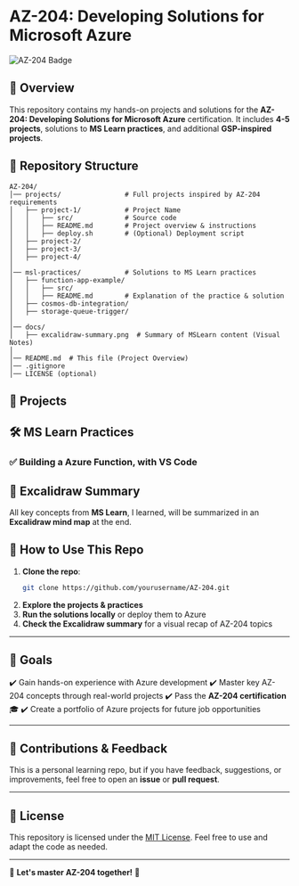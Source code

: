 # AZ-204: Developing Solutions for Microsoft Azure

![AZ-204 Badge](https://your-badge-url.com) <!-- Optional: Add a certification badge if available -->

## 📌 Overview
This repository contains my hands-on projects and solutions for the **AZ-204: Developing Solutions for Microsoft Azure** certification. It includes **4-5 projects**, solutions to **MS Learn practices**, and additional **GSP-inspired projects**.

## 📂 Repository Structure
```
AZ-204/
│── projects/                # Full projects inspired by AZ-204 requirements
│   ├── project-1/           # Project Name
│   │   ├── src/             # Source code
│   │   ├── README.md        # Project overview & instructions
│   │   ├── deploy.sh        # (Optional) Deployment script
│   ├── project-2/
│   ├── project-3/
│   ├── project-4/
│
│── msl-practices/           # Solutions to MS Learn practices
│   ├── function-app-example/
│   │   ├── src/
│   │   ├── README.md        # Explanation of the practice & solution
│   ├── cosmos-db-integration/
│   ├── storage-queue-trigger/
│
│── docs/
│   ├── excalidraw-summary.png  # Summary of MSLearn content (Visual Notes)
│
│── README.md  # This file (Project Overview)
│── .gitignore
│── LICENSE (optional)
```

## 📜 Projects

## 🛠️ MS Learn Practices
### ✅ **Building a Azure Function, with VS Code**



## 📌 Excalidraw Summary
All key concepts from **MS Learn**, I learned, will be summarized in an **Excalidraw mind map** at the end.

## 🚀 How to Use This Repo
1. **Clone the repo**:
   ```bash
   git clone https://github.com/yourusername/AZ-204.git
   ```
2. **Explore the projects & practices**
3. **Run the solutions locally** or deploy them to Azure
4. **Check the Excalidraw summary** for a visual recap of AZ-204 topics

---

## 🎯 Goals
✔️ Gain hands-on experience with Azure development
✔️ Master key AZ-204 concepts through real-world projects
✔️ Pass the **AZ-204 certification** 🎓
✔️ Create a portfolio of Azure projects for future job opportunities

---

## 📢 Contributions & Feedback
This is a personal learning repo, but if you have feedback, suggestions, or improvements, feel free to open an **issue** or **pull request**.

---

## 📜 License
This repository is licensed under the [MIT License](LICENSE). Feel free to use and adapt the code as needed.

---

🚀 **Let's master AZ-204 together!** 🚀
